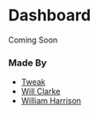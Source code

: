 # Dashboard
Coming Soon

### Made By
* [Tweak](https://github.com/Tweak4141)
* [Will Clarke](https://github.com/wclarkey)
* [William Harrison](https://github.com/williamdavidharrison)

